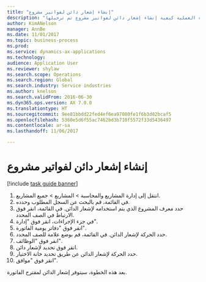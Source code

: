 ```yaml
--- 
title: "إنشاء إشعار دائن لفواتير مشروع"
description: "توضح هذه العملية كيفية إنشاء إشعار دائن لفواتير مشروع تم ترحيلها."
author: KimANelson
manager: AnnBe
ms.date: 11/01/2017
ms.topic: business-process
ms.prod: 
ms.service: dynamics-ax-applications
ms.technology: 
audience: Application User
ms.reviewer: shylaw
ms.search.scope: Operations
ms.search.region: Global
ms.search.industry: Service industries
ms.author: knelson
ms.search.validFrom: 2016-06-30
ms.dyn365.ops.version: AX 7.0.0
ms.translationtype: HT
ms.sourcegitcommit: 9ee81bbdd22fed4ef6ea97080fe1f6b3d82bcaf5
ms.openlocfilehash: 5360e5d6f55ac7462bd3b710f5572f33d5436497
ms.contentlocale: ar-sa
ms.lasthandoff: 11/06/2017

---
```

# <a name="create-a-credit-note-on-project-invoices"></a>إنشاء إشعار دائن لفواتير مشروع

[!include [task guide banner](../../includes/task-guide-banner.md)]

1. انتقل إلى إدارة المشاريع والمحاسبة > المشاريع > جميع المشاريع. 
2. في القائمة، قم بالبحث عن السجل المطلوب وحدده. 
3. حدد معرف المشروع‬ الذي يتم استخدامه لإشعار الدائن. في القائمة، انقر فوق الارتباط في الصف المحدد. 
4. في جزء الإجراءات، انقر فوق "إدارة". 
5. انقر فوق "دفاتر يومية الفاتورة". 
6. حدد الحركة لإشعار الدائن. في القائمة، قم بوضع علامة للصف المحدد. 
7. انقر فوق "الوظائف". 
8. ‏‏انقر فوق تحديد لإشعار دائن. 
9. حدد الحركة لإشعار الدائن عن طريق تحديد خانة الاختيار.
10. انقر فوق "موافق". 

بعد هذه الخطوة، سيتوفر إشعار الدائن لمقترح الفاتورة.

